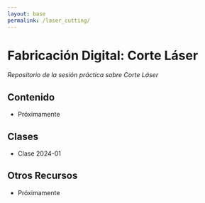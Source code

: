 ```yaml
---
layout: base
permalink: /laser_cutting/
---
```


# Fabricación Digital: Corte Láser

_Repositorio de la sesión práctica sobre Corte Láser_

## Contenido

- Próximamente

## Clases

- Clase 2024-01

## Otros Recursos

- Próximamente
